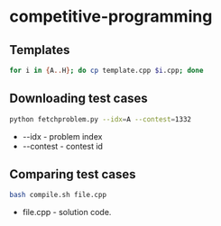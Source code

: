 # competitive-programming

## Templates
``` bash
for i in {A..H}; do cp template.cpp $i.cpp; done
```

## Downloading test cases
``` bash
python fetchproblem.py --idx=A --contest=1332
```
  * --idx - problem index 
  * --contest - contest id
  
  
## Comparing test cases
``` bash
bash compile.sh file.cpp 
```
  * file.cpp - solution code.
  
